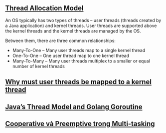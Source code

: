 ## [Thread Allocation Model](https://www.baeldung.com/java-outofmemoryerror-unable-to-create-new-native-thread)

An OS typically has two types of threads – user threads (threads created by a Java application) and kernel threads. User threads are supported above the kernel threads and the kernel threads are managed by the OS.

Between them, there are three common relationships:

- Many-To-One – Many user threads map to a single kernel thread
- One-To-One – One user thread map to one kernel thread
- Many-To-Many – Many user threads multiplex to a smaller or equal number of kernel threads

## [Why must user threads be mapped to a kernel thread](https://www.geeksforgeeks.org/why-must-user-threads-be-mapped-to-a-kernel-thread/)


## [Java’s Thread Model and Golang Goroutine](https://medium.com/@genchilu/javas-thread-model-and-golang-goroutine-f1325ca2df0c)

## [Cooperative và Preemptive trong Multi-tasking](https://viblo.asia/p/018-cooperative-va-preemptive-trong-multi-tasking-Qpmleeqklrd)
